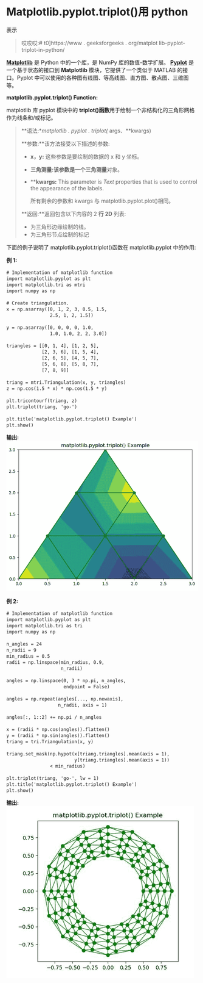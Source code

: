 # Matplotlib.pyplot.triplot()用 python

表示

> 哎哎哎:# t0]https://www . geeksforgeeks . org/matplot lib-pyplot-triplot-in-python/

**[Matplotlib](https://www.geeksforgeeks.org/python-introduction-matplotlib/)** 是 Python 中的一个库，是 NumPy 库的数值-数学扩展。 **[Pyplot](https://www.geeksforgeeks.org/pyplot-in-matplotlib/)** 是一个基于状态的接口到 **Matplotlib** 模块，它提供了一个类似于 MATLAB 的接口。Pyplot 中可以使用的各种图有线图、等高线图、直方图、散点图、三维图等。

**matplotlib.pyplot.triplot() Function:**

matplotlib 库 pyplot 模块中的 **triplot()函数**用于绘制一个非结构化的三角形网格作为线条和/或标记。

> **语法:**matplotlib . pyplot . triplot(* args、**kwargs)
> 
> **参数:**该方法接受以下描述的参数:
> 
> *   **x，y:** 这些参数是要绘制的数据的 x 和 y 坐标。
> *   **三角测量:**该参数是一个**三角测量**对象。
> *   ****kwargs:** This parameter is *Text* properties that is used to control the appearance of the labels.
>     
>     所有剩余的参数和 kwargs 与 matplotlib.pyplot.plot()相同。
>     
>     
> 
> **返回:**返回包含以下内容的 2 **行 2D** 列表:
> 
> *   为三角形边缘绘制的线。
> *   为三角形节点绘制的标记

下面的例子说明了 matplotlib.pyplot.triplot()函数在 matplotlib.pyplot 中的作用:

**例 1:**

```
# Implementation of matplotlib function
import matplotlib.pyplot as plt
import matplotlib.tri as mtri
import numpy as np

# Create triangulation.
x = np.asarray([0, 1, 2, 3, 0.5, 1.5,
                2.5, 1, 2, 1.5])

y = np.asarray([0, 0, 0, 0, 1.0,
                1.0, 1.0, 2, 2, 3.0])

triangles = [[0, 1, 4], [1, 2, 5], 
             [2, 3, 6], [1, 5, 4], 
             [2, 6, 5], [4, 5, 7],
             [5, 6, 8], [5, 8, 7],
             [7, 8, 9]]

triang = mtri.Triangulation(x, y, triangles)
z = np.cos(1.5 * x) * np.cos(1.5 * y)

plt.tricontourf(triang, z)
plt.triplot(triang, 'go-')

plt.title('matplotlib.pyplot.triplot() Example')
plt.show()
```

**输出:**
![](img/4d7042f54f97fab0e420987833eee488.png)

**例 2:**

```
# Implementation of matplotlib function
import matplotlib.pyplot as plt
import matplotlib.tri as tri
import numpy as np

n_angles = 24
n_radii = 9
min_radius = 0.5
radii = np.linspace(min_radius, 0.9,
                    n_radii)

angles = np.linspace(0, 3 * np.pi, n_angles, 
                     endpoint = False)

angles = np.repeat(angles[..., np.newaxis], 
                   n_radii, axis = 1)

angles[:, 1::2] += np.pi / n_angles

x = (radii * np.cos(angles)).flatten()
y = (radii * np.sin(angles)).flatten()
triang = tri.Triangulation(x, y)

triang.set_mask(np.hypot(x[triang.triangles].mean(axis = 1),
                         y[triang.triangles].mean(axis = 1))
                < min_radius)

plt.triplot(triang, 'go-', lw = 1)
plt.title('matplotlib.pyplot.triplot() Example')
plt.show()
```

**输出:**
![](img/c7a73c7ce132f444dd1e18c59ba5cee7.png)